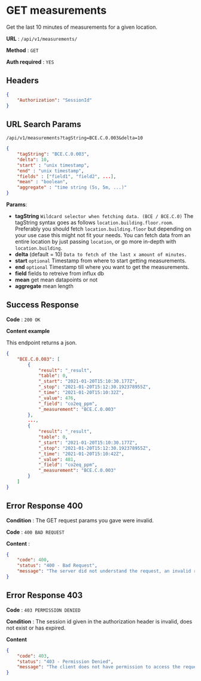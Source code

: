 # GET measurements

Get the last 10 minutes of measurements for a given location.

**URL** : `/api/v1/measurements/`

**Method** : `GET`

**Auth required** : `YES`

## Headers

```json
{
    "Authorization": "SessionId"
}
```

## URL Search Params

`/api/v1/measurements?tagString=BCE.C.0.003&delta=10`
```json
{
    "tagString": "BCE.C.0.003",
    "delta": 10,
    "start" : "unix timestamp",
    "end" : "unix timestamp",
    "fields" : ["field1", "field2", ...],
    "mean" : "boolean",
    "aggregate" : "time string (5s, 5m, ...)"
}
```
**Params**:
 - **tagString**
    `Wildcard selector when fetching data. (BCE / BCE.C.0)`
    The tagString syntax goes as follows `location.building.floor.room`.
    Preferably you should fetch `location.building.floor` but depending on your use case this might not fit your needs.
    You can fetch data from an entire location by just passing `location`, or go more in-depth with `location.building`.
 - **delta** (default = 10)
    `Data to fetch of the last x amount of minutes.`
 - **start**
    `optional` Timestamp from where to start getting measurements.
 - **end**
    `optional` Timestamp till where you want to get the measurements.
 - **field**
    fields to retreive from influx db
 - **mean**
    get mean datapoints or not
 - **aggregate**
    mean length

## Success Response

**Code** : `200 OK`

**Content example**

This endpoint returns a json.
```json
{
    "BCE.C.0.003": [
        {
            "result": "_result",
            "table": 0,
            "_start": "2021-01-20T15:10:30.177Z",
            "_stop": "2021-01-20T15:12:30.192378955Z",
            "_time": "2021-01-20T15:10:32Z",
            "_value": 476,
            "_field": "co2eq_ppm",
            "_measurement": "BCE.C.0.003"
        },
        ...,
        {
            "result": "_result",
            "table": 0,
            "_start": "2021-01-20T15:10:30.177Z",
            "_stop": "2021-01-20T15:12:30.192378955Z",
            "_time": "2021-01-20T15:10:42Z",
            "_value": 481,
            "_field": "co2eq_ppm",
            "_measurement": "BCE.C.0.003"
        }
    ]
}
```

## Error Response 400

**Condition** : The GET request params you gave were invalid.

**Code** : `400 BAD REQUEST`

**Content** :

```json
{
    "code": 400,
    "status": "400 - Bad Request",
    "message": "The server did not understand the request, an invalid request body or headers may have been given."
}
```

## Error Response 403

**Code** : `403 PERMISSION DENIED`

**Condition** : The session id given in the authorization header is invalid, does not exist or has expired.

**Content**

```json
{
    "code": 403,
    "status": "403 - Permission Denied",
    "message": "The client does not have permission to access the requested resource."
}
```